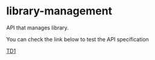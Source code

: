 # library-management
API that manages library.

You can check the link below to test the API specification

[TD1](https://petstore.swagger.io/?url=https://raw.githubusercontent.com/Marc985/OAS-Prog3/oas-td2-alt-std22095/docs/api.yml)
